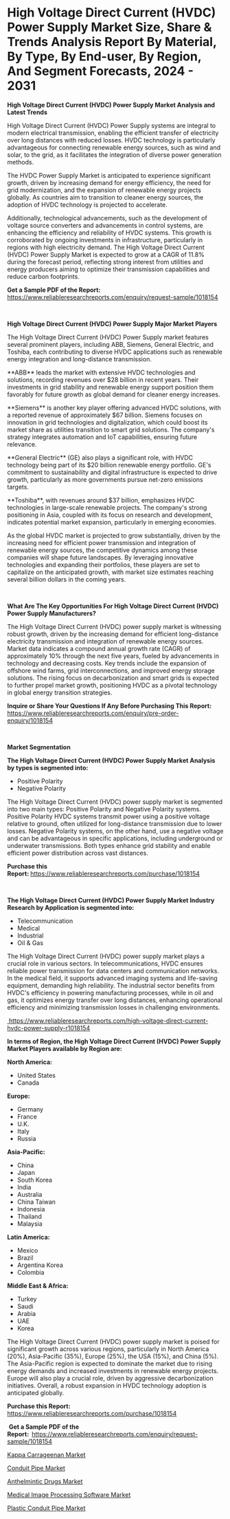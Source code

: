 <p><h1>High Voltage Direct Current (HVDC) Power Supply Market Size, Share & Trends Analysis Report By Material, By Type, By End-user, By Region, And Segment Forecasts, 2024 - 2031</h1></p><p><strong>High Voltage Direct Current (HVDC) Power Supply Market Analysis and Latest Trends</strong></p>
<p><p>High Voltage Direct Current (HVDC) Power Supply systems are integral to modern electrical transmission, enabling the efficient transfer of electricity over long distances with reduced losses. HVDC technology is particularly advantageous for connecting renewable energy sources, such as wind and solar, to the grid, as it facilitates the integration of diverse power generation methods. </p><p>The HVDC Power Supply Market is anticipated to experience significant growth, driven by increasing demand for energy efficiency, the need for grid modernization, and the expansion of renewable energy projects globally. As countries aim to transition to cleaner energy sources, the adoption of HVDC technology is projected to accelerate. </p><p>Additionally, technological advancements, such as the development of voltage source converters and advancements in control systems, are enhancing the efficiency and reliability of HVDC systems. This growth is corroborated by ongoing investments in infrastructure, particularly in regions with high electricity demand. The High Voltage Direct Current (HVDC) Power Supply Market is expected to grow at a CAGR of 11.8% during the forecast period, reflecting strong interest from utilities and energy producers aiming to optimize their transmission capabilities and reduce carbon footprints.</p></p>
<p><strong>Get a Sample PDF of the Report:&nbsp;</strong> <a href="https://www.reliableresearchreports.com/enquiry/request-sample/1018154">https://www.reliableresearchreports.com/enquiry/request-sample/1018154</a></p>
<p>&nbsp;</p>
<p><strong>High Voltage Direct Current (HVDC) Power Supply Major Market Players</strong></p>
<p><p>The High Voltage Direct Current (HVDC) Power Supply market features several prominent players, including ABB, Siemens, General Electric, and Toshiba, each contributing to diverse HVDC applications such as renewable energy integration and long-distance transmission.</p><p>**ABB** leads the market with extensive HVDC technologies and solutions, recording revenues over $28 billion in recent years. Their investments in grid stability and renewable energy support position them favorably for future growth as global demand for cleaner energy increases.</p><p>**Siemens** is another key player offering advanced HVDC solutions, with a reported revenue of approximately $67 billion. Siemens focuses on innovation in grid technologies and digitalization, which could boost its market share as utilities transition to smart grid solutions. The company's strategy integrates automation and IoT capabilities, ensuring future relevance.</p><p>**General Electric** (GE) also plays a significant role, with HVDC technology being part of its $20 billion renewable energy portfolio. GE's commitment to sustainability and digital infrastructure is expected to drive growth, particularly as more governments pursue net-zero emissions targets.</p><p>**Toshiba**, with revenues around $37 billion, emphasizes HVDC technologies in large-scale renewable projects. The company's strong positioning in Asia, coupled with its focus on research and development, indicates potential market expansion, particularly in emerging economies.</p><p>As the global HVDC market is projected to grow substantially, driven by the increasing need for efficient power transmission and integration of renewable energy sources, the competitive dynamics among these companies will shape future landscapes. By leveraging innovative technologies and expanding their portfolios, these players are set to capitalize on the anticipated growth, with market size estimates reaching several billion dollars in the coming years.</p></p>
<p>&nbsp;</p>
<p><strong>What Are The Key Opportunities For High Voltage Direct Current (HVDC) Power Supply Manufacturers?</strong></p>
<p><p>The High Voltage Direct Current (HVDC) power supply market is witnessing robust growth, driven by the increasing demand for efficient long-distance electricity transmission and integration of renewable energy sources. Market data indicates a compound annual growth rate (CAGR) of approximately 10% through the next five years, fueled by advancements in technology and decreasing costs. Key trends include the expansion of offshore wind farms, grid interconnections, and improved energy storage solutions. The rising focus on decarbonization and smart grids is expected to further propel market growth, positioning HVDC as a pivotal technology in global energy transition strategies.</p></p>
<p><strong>Inquire or Share Your Questions If Any Before Purchasing This Report:</strong> <a href="https://www.reliableresearchreports.com/enquiry/pre-order-enquiry/1018154">https://www.reliableresearchreports.com/enquiry/pre-order-enquiry/1018154</a></p>
<p>&nbsp;</p>
<p><strong>Market Segmentation</strong></p>
<p><strong>The High Voltage Direct Current (HVDC) Power Supply Market Analysis by types is segmented into:</strong></p>
<p><ul><li>Positive Polarity</li><li>Negative Polarity</li></ul></p>
<p><p>The High Voltage Direct Current (HVDC) power supply market is segmented into two main types: Positive Polarity and Negative Polarity systems. Positive Polarity HVDC systems transmit power using a positive voltage relative to ground, often utilized for long-distance transmission due to lower losses. Negative Polarity systems, on the other hand, use a negative voltage and can be advantageous in specific applications, including underground or underwater transmissions. Both types enhance grid stability and enable efficient power distribution across vast distances.</p></p>
<p><strong>Purchase this Report:&nbsp;</strong><a href="https://www.reliableresearchreports.com/purchase/1018154">https://www.reliableresearchreports.com/purchase/1018154</a></p>
<p>&nbsp;</p>
<p><strong>The High Voltage Direct Current (HVDC) Power Supply Market Industry Research by Application is segmented into:</strong></p>
<p><ul><li>Telecommunication</li><li>Medical</li><li>Industrial</li><li>Oil & Gas</li></ul></p>
<p><p>The High Voltage Direct Current (HVDC) power supply market plays a crucial role in various sectors. In telecommunications, HVDC ensures reliable power transmission for data centers and communication networks. In the medical field, it supports advanced imaging systems and life-saving equipment, demanding high reliability. The industrial sector benefits from HVDC's efficiency in powering manufacturing processes, while in oil and gas, it optimizes energy transfer over long distances, enhancing operational efficiency and minimizing transmission losses in challenging environments.</p></p>
<p><a href="https://www.reliableresearchreports.com/high-voltage-direct-current-hvdc-power-supply-r1018154">&nbsp;https://www.reliableresearchreports.com/high-voltage-direct-current-hvdc-power-supply-r1018154</a></p>
<p><strong>In terms of Region, the High Voltage Direct Current (HVDC) Power Supply Market Players available by Region are:</strong></p>
<p>
    <p> <strong> North America: </strong>
        <ul>
            <li>United States</li>
            <li>Canada</li>
        </ul>
        </p> 
    <p> <strong> Europe: </strong>
        <ul>
            <li>Germany</li>
            <li>France</li>
            <li>U.K.</li>
            <li>Italy</li>
            <li>Russia</li>
        </ul>
        </p> 
    <p> <strong> Asia-Pacific: </strong>
        <ul>
            <li>China</li>
            <li>Japan</li>
            <li>South Korea</li>
            <li>India</li>
            <li>Australia</li>
            <li>China Taiwan</li>
            <li>Indonesia</li>
            <li>Thailand</li>
            <li>Malaysia</li>
        </ul>
        </p> 
    <p> <strong> Latin America: </strong>
        <ul>
            <li>Mexico</li>
            <li>Brazil</li>
            <li>Argentina Korea</li>
            <li>Colombia</li>
        </ul>
        </p> 
    <p> <strong> Middle East & Africa: </strong>
        <ul>
            <li>Turkey</li>
            <li>Saudi</li>
            <li>Arabia</li>
            <li>UAE</li>
            <li>Korea</li>
        </ul>
    </p>
    </p>
<p><p>The High Voltage Direct Current (HVDC) power supply market is poised for significant growth across various regions, particularly in North America (20%), Asia-Pacific (35%), Europe (25%), the USA (15%), and China (5%). The Asia-Pacific region is expected to dominate the market due to rising energy demands and increased investments in renewable energy projects. Europe will also play a crucial role, driven by aggressive decarbonization initiatives. Overall, a robust expansion in HVDC technology adoption is anticipated globally.</p></p>
<p><strong>Purchase this Report: </strong><a href="https://www.reliableresearchreports.com/purchase/1018154">https://www.reliableresearchreports.com/purchase/1018154</a></p>
<p>&nbsp;<strong>Get a Sample PDF of the Report:&nbsp;&nbsp;</strong><a href="https://www.reliableresearchreports.com/enquiry/request-sample/1018154">https://www.reliableresearchreports.com/enquiry/request-sample/1018154</a></p>
<p><strong></strong></p>
<p><p><a href="https://medium.com/@bernadette.james576/this-kappa-carrageenan-market-research-report-evaluates-the-key-market-trends-drivers-and-e53474da3975">Kappa Carrageenan Market</a></p><p><a href="https://issuu.com/reportprime-2/docs/conduit-pipe-market-size-2030.pptx_069a8cc2138e0c">Conduit Pipe Market</a></p><p><a href="https://www.linkedin.com/pulse/global-anthelmintic-drugs-market-trends-insights-growth-opportunities-0cwvf?trackingId=KAiO1b7vS0i%2FQmcczR38wQ%3D%3D">Anthelmintic Drugs Market</a></p><p><a href="https://www.linkedin.com/pulse/what-factors-influence-medical-image-processing-software-ek0ie?trackingId=BYIH2agpTO%2BkG05E%2FwyYvQ%3D%3D">Medical Image Processing Software Market</a></p><p><a href="https://issuu.com/reportprime-2/docs/plastic-conduit-pipe-market-size-20_035d7900c0c74c">Plastic Conduit Pipe Market</a></p></p>